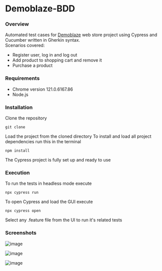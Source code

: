 # Demoblaze-BDD

### Overview
Automated test cases for [Demoblaze](https://www.demoblaze.com/) web store project using Cypress and Cucumber written in Gherkin syntax.  
Scenarios covered:
- Register user, log in and log out
- Add product to shopping cart and remove it
- Purchase a product

### Requirements
- Chrome version 121.0.6167.86
- Node.js

### Installation
Clone the repository
```
git clone
```
Load the project from the cloned directory
To install and load all project dependencies run this in the terminal
```
npm install
```
The Cypress project is fully set up and ready to use

### Execution
To run the tests in headless mode execute
```
npx cypress run
```
To open Cypress and load the GUI execute
```
npx cypress open
```
Select any .feature file from the UI to run it's related tests

### Screenshots
![image](https://github.com/salichalak/Demoblaze-BDD/assets/77504140/78802e3f-cb91-4633-93b2-61902caa6d25)

![image](https://github.com/salichalak/Demoblaze-BDD/assets/77504140/ae72a91e-9c33-4191-b436-8d45ba6179da)

![image](https://github.com/salichalak/Demoblaze-BDD/assets/77504140/1c316bd0-bae5-4393-9d07-3df266bfb0ca)
